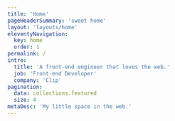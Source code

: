 ```yaml
---
title: 'Home'
pageHeaderSummary: 'sweet home'
layout: 'layouts/home'
eleventyNavigation:
  key: home
  order: 1
permalink: /
intro:
  title: 'A front-end engineer that loves the web.'
  job: 'Front-end Developer'
  company: 'Clip'
pagination:
  data: collections.featured
  size: 4
metaDesc: 'My little space in the web.'
---
```


